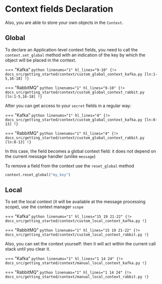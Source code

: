 # Context fields Declaration

Also, you are able to store your own objects in the `Context`.

## Global

To declare an Application-level context fields, you need to call the `context.set_global` method with an indication of the key by which the object will be placed in the context.

=== "Kafka"
    ```python linenums="1" hl_lines="9-10"
    {!> docs_src/getting_started/context/custom_global_context_kafka.py [ln:1-5,16-18] !}
    ```

=== "RabbitMQ"
    ```python linenums="1" hl_lines="9-10"
    {!> docs_src/getting_started/context/custom_global_context_rabbit.py [ln:1-5,16-18] !}
    ```

After you can get access to your `secret` fields in a regular way:

=== "Kafka"
    ```python linenums="1" hl_lines="4"
    {!> docs_src/getting_started/context/custom_global_context_kafka.py [ln:8-13] !}
    ```

=== "RabbitMQ"
    ```python linenums="1" hl_lines="4"
    {!> docs_src/getting_started/context/custom_global_context_rabbit.py [ln:8-13] !}
    ```

In this case, the field becomes a global context field: it does not depend on the current message handler (unlike `message`)

To remove a field from the context use the `reset_global` method

```python
context.reset_global("my_key")
```

## Local

To set the local context (it will be available at the message processing scope), use the context manager `scope`

=== "Kafka"
    ```python linenums="1" hl_lines="15 19 21-22"
    {!> docs_src/getting_started/context/custom_local_context_kafka.py !}
    ```

=== "RabbitMQ"
    ```python linenums="1" hl_lines="15 19 21-22"
    {!> docs_src/getting_started/context/custom_local_context_rabbit.py !}
    ```

Also, you can set the context yourself: then it will act within the current call stack until you clear it.

=== "Kafka"
    ```python linenums="1" hl_lines="1 14 24"
    {!> docs_src/getting_started/context/manual_local_context_kafka.py !}
    ```

=== "RabbitMQ"
    ```python linenums="1" hl_lines="1 14 24"
    {!> docs_src/getting_started/context/manual_local_context_rabbit.py !}
    ```
